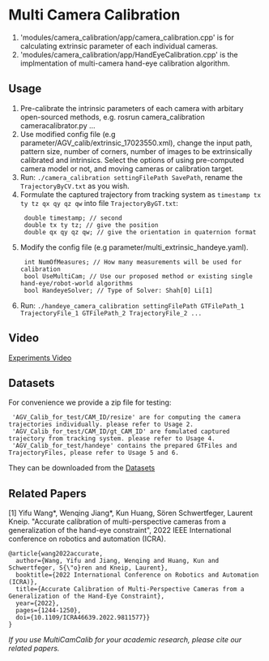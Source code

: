 # Multi Camera Calibration

1. 'modules/camera_calibration/app/camera_calibration.cpp' is for calculating extrinsic parameter of each individual cameras.
2. 'modules/camera_calibration/app/HandEyeCalibration.cpp' is the implmentation of multi-camera hand-eye calibration algorithm.

## Usage
1. Pre-calibrate the intrinsic parameters of each camera with arbitary open-sourced methods, e.g. rosrun camera_calibration cameracalibrator.py ...
2. Use modified config file (e.g parameter/AGV_calib/extrinsic_17023550.xml), change the input path, pattern size, number of corners, number of images to be extrinsically calibrated and intrinsics. Select the options of using pre-computed camera model or not, and moving cameras or calibration target.
3. Run: `./camera_calibration settingFilePath SavePath`, rename the `TrajectoryByCV.txt` as you wish.
4. Formulate the captured trajectory from tracking system as `timestamp tx ty tz qx qy qz qw` into file `TrajectoryByGT.txt`:
   ```
    double timestamp; // second
    double tx ty tz; // give the position
    double qx qy qz qw; // give the orientation in quaternion format
   ```
5. Modify the config file (e.g parameter/multi_extrinsic_handeye.yaml). 
   ```
    int NumOfMeasures; // How many measurements will be used for calibration
    bool UseMultiCam; // Use our proposed method or existing single hand-eye/robot-world algorithms
    bool HandeyeSolver; // Type of Solver: Shah[0] Li[1]
   ```
6. Run: `./handeye_camera_calibration settingFilePath GTFilePath_1 TrajectoryFile_1 GTFilePath_2 TrajectoryFile_2 ...`

## Video
[Experiments Video](https://www.youtube.com/watch?v=9r19SDMskHI)

## Datasets
For convenience we provide a zip file for testing:
   ```
    'AGV_Calib_for_test/CAM_ID/resize' are for computing the camera trajectories individually. please refer to Usage 2. 
    'AGV_Calib_for_test/CAM_ID/gt_CAM_ID' are fomulated captured trajectory from tracking system. please refer to Usage 4.
    'AGV_Calib_for_test/handeye' contains the prepared GTFiles and TrajectoryFiles, please refer to Usage 5 and 6.
   ```
They can be downloaded from the [Datasets](https://drive.google.com/file/d/1rDOOAHZUM5KphkMJIIiLbKoPdTycfOeh/view?usp=sharing)

## Related Papers

<a id="1">[1]</a>
Yifu Wang*, Wenqing Jiang*, Kun Huang, Sören Schwertfeger, Laurent Kneip. "Accurate calibration of multi-perspective cameras from a generalization of the hand-eye constraint", 2022 IEEE International conference on robotics and automation (ICRA).

```
@article{wang2022accurate,
  author={Wang, Yifu and Jiang, Wenqing and Huang, Kun and Schwertfeger, S{\"o}ren and Kneip, Laurent},
  booktitle={2022 International Conference on Robotics and Automation (ICRA)}, 
  title={Accurate Calibration of Multi-Perspective Cameras from a Generalization of the Hand-Eye Constraint}, 
  year={2022},
  pages={1244-1250},
  doi={10.1109/ICRA46639.2022.9811577}}
}
```

*If you use MultiCamCalib for your academic research, please cite our related papers.*
